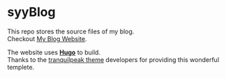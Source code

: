 # syyBlog
This repo stores the source files of my blog.  
Checkout [My Blog Website](https://shaoyiyang.me "Shao Yiyang's Blog").

The website uses [**Hugo**](https://gohugo.io/overview/introduction/) to build.  
Thanks to the [tranquilpeak theme](https://themes.gohugo.io/hugo-tranquilpeak-theme) developers for providing this wonderful templete.
